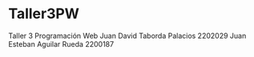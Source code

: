 # Taller3PW
Taller 3 Programación Web
Juan David Taborda Palacios 2202029
Juan Esteban Aguilar Rueda 2200187